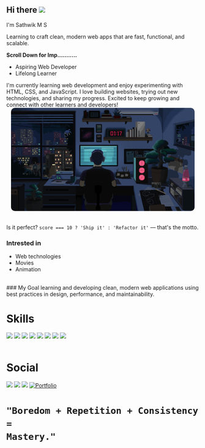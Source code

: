 ## Hi there  <img src="https://media.giphy.com/media/hvRJCLFzcasrR4ia7z/giphy.gif" width="30px">
I'm Sathwik M S
<p>Learning to craft clean, modern web apps that are fast, functional, and scalable.</p>
<p><b>Scroll Down for Imp...........</b></p>
<ul>
    <li>Aspiring Web Developer</li>
    <li>Lifelong Learner</li>
</ul>
I'm currently learning web development and enjoy experimenting with HTML, CSS, and JavaScript. I love building websites, trying out new technologies, and sharing my progress.
Excited to keep growing and connect with other learners and developers!
<br>

<center><img style="width:50vw; border-radius:10px;" src="./download.gif" alt="Sathwik/Gif"></center>

<br>

Is it perfect? <code>score === 10 ? 'Ship it' : 'Refactor it'</code> — that's the motto.
### Intrested in
- Web technologies
- Movies
- Animation
<br>
### My Goal
learning and developing clean, modern web applications using best practices in design, performance, and maintainability.

<br>

# Skills
<div>
<img src="https://img.shields.io/badge/HTML5-E34F26?style=for-the-badge&logo=html5&logoColor=white" />
<img src="https://img.shields.io/badge/CSS3-1572B6?style=for-the-badge&logo=css3&logoColor=white" />
<img src="https://img.shields.io/badge/JavaScript-323330?style=for-the-badge&logo=javascript&logoColor=F7DF1E" />
<!--<img src="https://img.shields.io/badge/React-20232A?style=for-the-badge&logo=react&logoColor=61DAFB" />
<img src="https://img.shields.io/badge/TypeScript-007ACC?style=for-the-badge&logo=typescript&logoColor=white" />-->
<img src="https://img.shields.io/badge/GIT-E44C30?style=for-the-badge&logo=git&logoColor=white" />
<img src="https://img.shields.io/badge/GitHub-100000?style=for-the-badge&logo=github&logoColor=white" />
<img src="https://img.shields.io/badge/C-00599C?style=for-the-badge&logo=c&logoColor=white" />
<img src="https://img.shields.io/badge/C%2B%2B-00599C?style=for-the-badge&logo=c%2B%2B&logoColor=white" />
<img src="https://img.shields.io/badge/Figma-F24E1E?style=for-the-badge&logo=figma&logoColor=white)" />
</div>

<br>

# Social
<div>
    <a href="https://www.linkedin.com/in/sathwik-m-s-/"> <img src="https://img.shields.io/badge/LinkedIn-0077B5?style=for-the-badge&logo=linkedin&logoColor=white" target="_"></a>
    <a href="https://x.com/_sathvikms">  <img src="https://img.shields.io/badge/X-000000?style=for-the-badge&logo=x&logoColor=white" /></a>
    <a href="https://www.instagram.com/sathvvik_ms/"> <img src="https://img.shields.io/badge/Instagram-E4405F?style=for-the-badge&logo=instagram&logoColor=white" /></a>
    <a href="https://sathwikms.netlify.app/"><img src="https://img.shields.io/badge/website-000000?style=for-the-badge&logo=About.me&logoColor=white" alt="Portfolio"></a>
</div>

<code><h1>"Boredom + Repetition + Consistency = Mastery."</h1></code>
